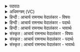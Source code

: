 <details><summary>पदपाठः</summary>

ए꣣षः꣢। क꣣विः꣢। अ꣣भि꣡ष्टु꣢तः। अ꣣भि꣢। स्तु꣣तः। प꣣वि꣡त्रे꣢। अ꣡धि꣢꣯। तो꣣शते। पुनानः꣢। घ्नन्। अ꣡प꣢꣯। द्वि꣡षः꣢꣯। १२८६।
</details>

<details><summary>अधिमन्त्रम् (VC)</summary>

- पवमानः सोमः
- नृमेध आङ्गिरसः
- गायत्री
- षड्जः
</details>

<details><summary>हिन्दी : आचार्य रामनाथ वेदालंकार - विषयः</summary>

प्रथम मन्त्र में परमात्मा का विषय है।
</details>

<details><summary>हिन्दी : आचार्य रामनाथ वेदालंकार - पदार्थः</summary>

पदार्थान्वयभाषाः -  (अभिष्टुतः) स्तुति किया हुआ (कविः) मेधावी,क्रान्तद्रष्टा (एषः) यह सोम परमेश्वर (पुनानः) अन्तःकरण को पवित्र करता हुआ (द्विषः) द्वेषवृत्तियों को (अपघ्नन्) मार भगाता हुआ (पवित्रे अधि) पवित्र अन्तरात्मा में (तोशते) प्रदीप्त होता है ॥१॥
</details>

<details><summary>हिन्दी : आचार्य रामनाथ वेदालंकार - भावार्थः</summary>

भावार्थभाषाः -  मलिन दर्पण में जैसे प्रतिबिम्ब भासित नहीं होता,वैसे ही मलिन अन्तरात्मा में परमेश्वर प्रकाशित नहीं होता ॥१॥
</details>

<details><summary>संस्कृत : आचार्य रामनाथ वेदालंकार - विषयः</summary>

तत्रादौ परमात्मविषयमाह।
</details>

<details><summary>संस्कृत : आचार्य रामनाथ वेदालंकार - पदार्थः</summary>

पदार्थान्वयभाषाः -  (अभिष्टुतः) स्तुतिविषयीकृतः (कविः) मेधावी क्रान्तद्रष्टा (एषः) अयं सोमः परमेश्वरः (पुनानः) अन्तःकरणं पवित्रं कुर्वन्, (द्विषः) द्वेषवृत्तीः (अपघ्नन्) अपहिंसन् (पवित्रे अधि) पवित्रे अन्तःकरणे (तोशते२) दीप्यते ॥१॥
</details>

<details><summary>संस्कृत : आचार्य रामनाथ वेदालंकार - भावार्थः</summary>

भावार्थभाषाः -  मलिने दर्पणे यथा प्रतिबिम्बं न भासते तथैव मलिनेऽन्तरात्मनि परमेश्वरो न प्रकाशते ॥१॥
</details>
